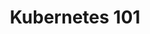 ---
title: "Kubernetes 101"
description: "Let's go together through the cloud native landscape and explore all the goodies that may help you to develop scalable and reliable distributed systems. Hopefully, you will leave this talk with basic understanding of Kubernetes and motivated to use it in production."
link: "https://www.techmeetup.cz/?fbclid=IwAR3fJqz6GioU1MeZqSgHVpbIANdh-KLttmi7WfUl298tA9wwHl6GIaBwyRI"
tags: ["kubernetes", "yaml", "minikube", "kubernetes-operator"]
weight: 110
year: 2019
draft: false
---